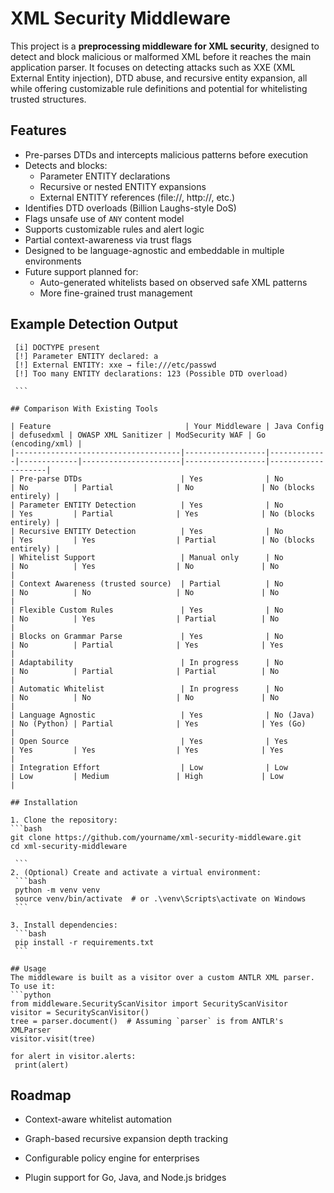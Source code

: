 # XML Security Middleware

This project is a **preprocessing middleware for XML security**, designed to detect and block malicious or malformed XML before it reaches the main application parser. It focuses on detecting attacks such as XXE (XML External Entity injection), DTD abuse, and recursive entity expansion, all while offering customizable rule definitions and potential for whitelisting trusted structures.

## Features

- Pre-parses DTDs and intercepts malicious patterns before execution
- Detects and blocks:
  - Parameter ENTITY declarations
  - Recursive or nested ENTITY expansions
  - External ENTITY references (file://, http://, etc.)
- Identifies DTD overloads (Billion Laughs-style DoS)
- Flags unsafe use of `ANY` content model
- Supports customizable rules and alert logic
- Partial context-awareness via trust flags
- Designed to be language-agnostic and embeddable in multiple environments
- Future support planned for:
  - Auto-generated whitelists based on observed safe XML patterns
  - More fine-grained trust management

## Example Detection Output

   ```less
    [i] DOCTYPE present  
    [!] Parameter ENTITY declared: a  
    [!] External ENTITY: xxe → file:///etc/passwd  
    [!] Too many ENTITY declarations: 123 (Possible DTD overload)  

    ```

## Comparison With Existing Tools

| Feature                              | Your Middleware | Java Config | defusedxml | OWASP XML Sanitizer | ModSecurity WAF | Go (encoding/xml) |
|-------------------------------------|------------------|-------------|-------------|----------------------|------------------|--------------------|
| Pre-parse DTDs                      | Yes              | No          | No          | Partial              | No               | No (blocks entirely) |
| Parameter ENTITY Detection          | Yes              | No          | Yes         | Partial              | Yes              | No (blocks entirely) |
| Recursive ENTITY Detection          | Yes              | No          | Yes         | Yes                  | Partial          | No (blocks entirely) |
| Whitelist Support                   | Manual only      | No          | No          | Yes                  | No               | No                 |
| Context Awareness (trusted source)  | Partial          | No          | No          | No                   | No               | No                 |
| Flexible Custom Rules               | Yes              | No          | No          | Yes                  | Partial          | No                 |
| Blocks on Grammar Parse             | Yes              | No          | No          | Partial              | Yes              | Yes                |
| Adaptability                        | In progress      | No          | No          | Partial              | Partial          | No                 |
| Automatic Whitelist                 | In progress      | No          | No          | No                   | No               | No                 |
| Language Agnostic                   | Yes              | No (Java)   | No (Python) | Partial              | Yes              | Yes (Go)           |
| Open Source                         | Yes              | Yes         | Yes         | Yes                  | Yes              | Yes                |
| Integration Effort                  | Low              | Low         | Low         | Medium               | High             | Low                |

## Installation

1. Clone the repository:
   ```bash
   git clone https://github.com/yourname/xml-security-middleware.git
   cd xml-security-middleware

    ```
2. (Optional) Create and activate a virtual environment:
    ```bash
    python -m venv venv
    source venv/bin/activate  # or .\venv\Scripts\activate on Windows
    ```

3. Install dependencies:
    ```bash
    pip install -r requirements.txt
    ```

## Usage
The middleware is built as a visitor over a custom ANTLR XML parser. To use it:
```python
from middleware.SecurityScanVisitor import SecurityScanVisitor
visitor = SecurityScanVisitor()
tree = parser.document()  # Assuming `parser` is from ANTLR's XMLParser
visitor.visit(tree)

for alert in visitor.alerts:
    print(alert)
```


## Roadmap

- Context-aware whitelist automation

- Graph-based recursive expansion depth tracking

- Configurable policy engine for enterprises

- Plugin support for Go, Java, and Node.js bridges